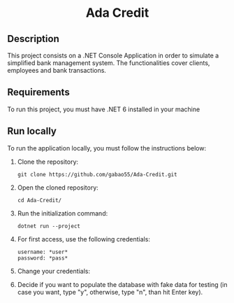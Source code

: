 <h1 align="center">Ada Credit</h1>

## Description

This project consists on a .NET Console Application in order to simulate a simplified bank management system. The functionalities cover clients, employees and bank transactions.

## Requirements

To run this project, you must have .NET 6 installed in your machine

## Run locally

To run the application locally, you must follow the instructions below:

1. Clone the repository:
   
    ```
    git clone https://github.com/gabao55/Ada-Credit.git
    ```

2. Open the cloned repository:

    ```
    cd Ada-Credit/
    ```

3. Run the initialization command:

    ```
    dotnet run --project
    ```

4. For first access, use the following credentials:

    ```
    username: *user*
    password: *pass*
    ```

5. Change your credentials:
6. Decide if you want to populate the database with fake data for testing (in case you want, type "y", otherwise, type "n", than hit Enter key).
